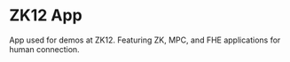 # ZK12 App

App used for demos at ZK12. Featuring ZK, MPC, and FHE applications for human connection.
